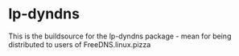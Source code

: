 # lp-dyndns

This is the buildsource for the lp-dyndns package - mean for being distributed to users of FreeDNS.linux.pizza

